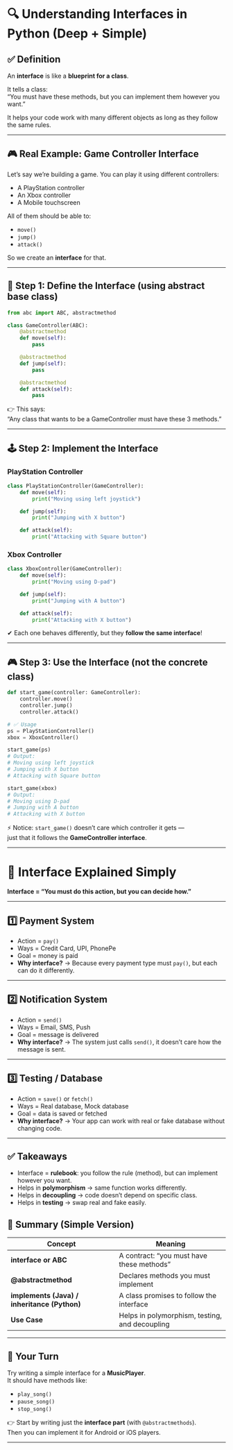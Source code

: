# 🔍 Understanding Interfaces in Python (Deep + Simple)

## ✅ Definition

An **interface** is like a **blueprint for a class**.

It tells a class:  
“You must have these methods, but you can implement them however you
want.”

It helps your code work with many different objects as long as they
follow the same rules.

------------------------------------------------------------------------

## 🎮 Real Example: Game Controller Interface

Let’s say we’re building a game. You can play it using different
controllers:

-   A PlayStation controller  
-   An Xbox controller  
-   A Mobile touchscreen

All of them should be able to:

-   `move()`  
-   `jump()`  
-   `attack()`

So we create an **interface** for that.

------------------------------------------------------------------------

## 🧱 Step 1: Define the Interface (using abstract base class)

``` python
from abc import ABC, abstractmethod

class GameController(ABC):
    @abstractmethod
    def move(self):
        pass

    @abstractmethod
    def jump(self):
        pass

    @abstractmethod
    def attack(self):
        pass
```

👉 This says:  
“Any class that wants to be a GameController must have these 3 methods.”

------------------------------------------------------------------------

## 🕹️ Step 2: Implement the Interface

### PlayStation Controller

``` python
class PlayStationController(GameController):
    def move(self):
        print("Moving using left joystick")

    def jump(self):
        print("Jumping with X button")

    def attack(self):
        print("Attacking with Square button")
```

### Xbox Controller

``` python
class XboxController(GameController):
    def move(self):
        print("Moving using D-pad")

    def jump(self):
        print("Jumping with A button")

    def attack(self):
        print("Attacking with X button")
```

✔ Each one behaves differently, but they **follow the same interface**!

------------------------------------------------------------------------

## 🎮 Step 3: Use the Interface (not the concrete class)

``` python
def start_game(controller: GameController):
    controller.move()
    controller.jump()
    controller.attack()

# ✅ Usage
ps = PlayStationController()
xbox = XboxController()

start_game(ps)
# Output:
# Moving using left joystick
# Jumping with X button
# Attacking with Square button

start_game(xbox)
# Output:
# Moving using D-pad
# Jumping with A button
# Attacking with X button
```

⚡ Notice: `start_game()` doesn’t care which controller it gets —  
just that it follows the **GameController interface**.

------------------------------------------------------------------------


# 🔹 Interface Explained Simply

**Interface = “You must do this action, but you can decide how.”**

---

## 1️⃣ Payment System
- Action = `pay()`  
- Ways = Credit Card, UPI, PhonePe  
- Goal = money is paid  
- **Why interface?** → Because every payment type must `pay()`, but each can do it differently.

---

## 2️⃣ Notification System
- Action = `send()`  
- Ways = Email, SMS, Push  
- Goal = message is delivered  
- **Why interface?** → The system just calls `send()`, it doesn’t care how the message is sent.

---

## 3️⃣ Testing / Database
- Action = `save()` or `fetch()`  
- Ways = Real database, Mock database  
- Goal = data is saved or fetched  
- **Why interface?** → Your app can work with real or fake database without changing code.

---

## ✅ Takeaways
- Interface = **rulebook**: you follow the rule (method), but can implement however you want.  
- Helps in **polymorphism** → same function works differently.  
- Helps in **decoupling** → code doesn’t depend on specific class.  
- Helps in **testing** → swap real and fake easily.


## 🔁 Summary (Simple Version)

| Concept                                      | Meaning                                        |
|----------------------------------------------|------------------------------------------------|
| **interface or ABC**                         | A contract: “you must have these methods”      |
| **@abstractmethod**                          | Declares methods you must implement            |
| **implements (Java) / inheritance (Python)** | A class promises to follow the interface       |
| **Use Case**                                 | Helps in polymorphism, testing, and decoupling |

------------------------------------------------------------------------

## 🤔 Your Turn

Try writing a simple interface for a **MusicPlayer**.  
It should have methods like:

-   `play_song()`  
-   `pause_song()`  
-   `stop_song()`

👉 Start by writing just the **interface part** (with
`@abstractmethods`).  
Then you can implement it for Android or iOS players.

------------------------------------------------------------------------
